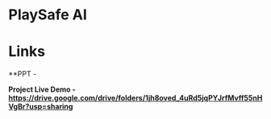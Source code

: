 # PlaySafe AI

# Links
**PPT - 

**Project Live Demo - https://drive.google.com/drive/folders/1jh8oved_4uRd5jqPYJrfMvff55nHVgBr?usp=sharing**
